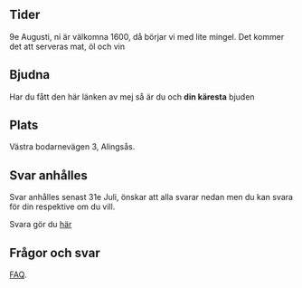 ## Tider

9e Augusti, ni är välkomna 1600, då börjar vi med lite mingel. Det kommer det att serveras mat, öl och vin

## Bjudna

Har du fått den här länken av mej så är du och **din käresta** bjuden

## Plats

Västra bodarnevägen 3, Alingsås.

## Svar anhålles

Svar anhålles senast 31e Juli, önskar att alla svarar nedan men du kan svara för din respektive om du vill.

Svara gör du [här](https://docs.google.com/forms/d/e/1FAIpQLSdt3tNHtrMsa5QqN5EWIQ-Ra5dY1HEjQWOg8XKJ3NAqfUctGg/viewform?usp=dialog)

## Frågor och svar

[FAQ](./faq.html).